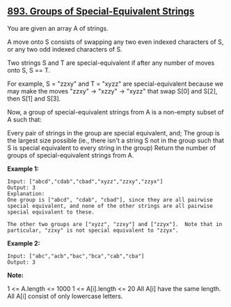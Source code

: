 ## [893. Groups of Special-Equivalent Strings](https://leetcode.com/problems/groups-of-special-equivalent-strings/)

You are given an array A of strings.

A move onto S consists of swapping any two even indexed characters of S, or any two odd indexed characters of S.

Two strings S and T are special-equivalent if after any number of moves onto S, S == T.

For example, S = "zzxy" and T = "xyzz" are special-equivalent because we may make the moves "zzxy" -> "xzzy" -> "xyzz" that swap S[0] and S[2], then S[1] and S[3].

Now, a group of special-equivalent strings from A is a non-empty subset of A such that:

Every pair of strings in the group are special equivalent, and;
The group is the largest size possible (ie., there isn't a string S not in the group such that S is special equivalent to every string in the group)
Return the number of groups of special-equivalent strings from A.

**Example 1:**

```
Input: ["abcd","cdab","cbad","xyzz","zzxy","zzyx"]
Output: 3
Explanation:
One group is ["abcd", "cdab", "cbad"], since they are all pairwise special equivalent, and none of the other strings are all pairwise special equivalent to these.

The other two groups are ["xyzz", "zzxy"] and ["zzyx"].  Note that in particular, "zzxy" is not special equivalent to "zzyx".
```

**Example 2:**

```
Input: ["abc","acb","bac","bca","cab","cba"]
Output: 3
```

**Note:**

1 <= A.length <= 1000
1 <= A[i].length <= 20
All A[i] have the same length.
All A[i] consist of only lowercase letters.
